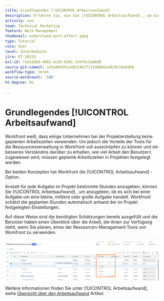 ```yaml
---
title: Grundlegendes [!UICONTROL Arbeitsaufwand]
description: Erfahren Sie, wie Sie [!UICONTROL Arbeitsaufwand] , um eine kurze Schätzung der geplanten Stunden in Ihrer Projekt-Timeline zu erhalten.
activity: use
team: Technical Marketing
feature: Work Management
thumbnail: understand-work-effort.jpeg
type: Tutorial
role: User
level: Intermediate
jira: KT-10153
exl-id: 71ed10b8-4801-4cd3-828c-334f6c3a86d8
source-git-commit: a25a49e59ca483246271214886ea4dc9c10e8d66
workflow-type: tm+mt
source-wordcount: '185'
ht-degree: 0%

---
```


# Grundlegendes [!UICONTROL Arbeitsaufwand]

Workfront weiß, dass einige Unternehmen bei der Projekterstellung keine geplanten Arbeitszeiten verwenden. Um jedoch die Vorteile der Tools für die Ressourcenverwaltung in Workfront voll ausschöpfen zu können und ein besseres Verständnis darüber zu erhalten, wie viel Arbeit den Benutzern zugewiesen wird, müssen geplante Arbeitszeiten in Projekten festgelegt werden.

Bei beiden Konzepten hat Workfront die [!UICONTROL Arbeitsaufwand] -Option.

Anstatt für jede Aufgabe im Projekt bestimmte Stunden anzugeben, können Sie [!UICONTROL Arbeitsaufwand] , um anzugeben, ob es sich bei einer Aufgabe um eine kleine, mittlere oder große Aufgabe handelt. Workfront schätzt die geplanten Stunden automatisch anhand der im Projekt festgelegten Einstellungen.

Auf diese Weise sind die benötigten Schätzungen bereits ausgefüllt und die Benutzer haben einen Überblick über die Arbeit, die ihnen zur Verfügung steht, wenn Sie planen, eines der Ressourcen-Management-Tools von Workfront zu verwenden.

![Liste der Projektaufgaben mit [!UICONTROL Arbeitsaufwand] column](assets/planner-fund-work-effort.png)

Weitere Informationen finden Sie unter [!UICONTROL Arbeitsaufwand], siehe [Übersicht über den Arbeitsaufwand](https://experienceleague.adobe.com/docs/workfront/using/manage-work/tasks/task-information/work-effort.html?lang=en) Artikel.
